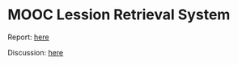 # MOOC Lession Retrieval System

Report: [here](https://drive.google.com/file/d/123E3r4JG0lmHxdD1ObTO_bKj9t5ixDpS/view?usp=sharing)

Discussion: [here](https://docs.google.com/document/d/1wTDBRWCuRBwWPIcieMeZ4cfdselPJ57jDcbJx3eiJeE/edit)
